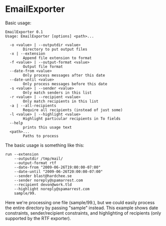 EmailExporter
=============

Basic usage:

    EmailExporter 0.1
    Usage: EmailExporter [options] <path>...

      -o <value> | --outputdir <value>
            Directory to put output files
      -x | --extension
            Append file extension to format
      -f <value> | --output-format <value>
            Output file format
      --date-from <value>
            Only process messages after this date
      --date-until <value>
            Only process messages before this date
      -s <value> | --sender <value>
            Only match senders in this list
      -r <value> | --recipient <value>
            Only match recipients in this list
      -a | --all-recipients
            Require all recipients (instead of just some)
      -l <value> | --highlight <value>
            Highlight particular recipients in To fields
      --help
            prints this usage text
      <path>...
            Paths to process

The basic usage is something like this:

    run --extension
        --outputdir /tmp/mail/
        --output-format rtf
        --date-from "2009-06-26T19:00:00-07:00"
        --date-until "2009-06-26T20:00:00-07:00"
        --sender blast@hardchee.se
        --sender noreply@spamarrest.com
        --recipient devon@work.tld
        --highlight noreply@spamarrest.com
        sample/99.

Here we're processing one file (sample/99.), but we could easily process the entire directory by passing "sample" instead.
This example shows date constraints, sender/recipient constraints, and highlighting of recipients (only supported by the RTF exporter).
